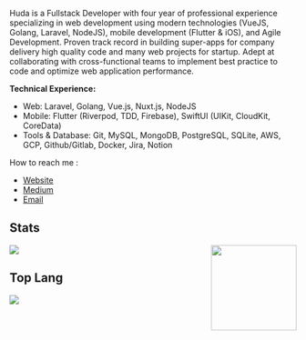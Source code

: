 Huda is a Fullstack Developer with four year of professional experience specializing in web development using modern technologies (VueJS, Golang, Laravel, NodeJS), mobile development (Flutter & iOS), and Agile Development. Proven track record in building super-apps for company delivery high quality code and many web projects for startup. Adept at collaborating with cross-functional teams to implement best practice to code and optimize web application performance.

**Technical Experience:**

- Web: Laravel, Golang, Vue.js, Nuxt.js, NodeJS
- Mobile: Flutter (Riverpod, TDD, Firebase), SwiftUI (UIKit, CloudKit, CoreData)
- Tools & Database: Git, MySQL, MongoDB, PostgreSQL, SQLite, AWS, GCP, Github/Gitlab, Docker, Jira, Notion

How to reach me : 
- <a href="https://iniakunhuda.com">Website</a>
- <a href="http://medium.com/@iniakunhuda">Medium</a>
- <a href="mailto:inbox.miftahulhuda@gmail.com">Email</a>  




## Stats

<img align ="right" src = "https://i.imgur.com/w4pKOQi.jpg" width="150" height="150">
<img src="https://github-readme-stats.vercel.app/api?username=iniakunhuda">


## Top Lang
<img src="https://github-readme-stats.vercel.app/api/top-langs/?username=iniakunhuda&langs_count=8&layout=compact&hide_border=true&hide=css,html">



<!--
- ⚡ With my team, build awesome tech community in my campus
- 🔭 I’m currently working as frontend developer
- 👯 Passionate about medical & education
- 💬 Ask me about Tech & Startup
- 📫 How to reach me: iniakunhuda@gmail.com


## GitHub Stats

|                                                            Miftahul Huda Stats                                                            |
| :--------------------------------------------------------------------------------------------------------------------------------------------: |
| ![Miftahul Huda 𝚐𝚒𝚝𝚑𝚞𝚋 𝚐𝚛𝚊𝚙𝚑](https://activity-graph.herokuapp.com/graph?username=iniakunhuda&theme=react-dark&hide_border=true&area=true) |
|        ![Miftahul Huda github stats](https://github-readme-stats.vercel.app/api?username=iniakunhuda&show_icons=true&theme=algolia)        |
|              ![Miftahul Huda GitHub Streak](https://github-readme-streak-stats.herokuapp.com/?user=iniakunhuda&theme=algolia)              |

|                                                                                              Miftahul Huda Stars                                                                                              |                                                           Top Languages                                                           |
| :----------------------------------------------------------------------------------------------------------------------------------------------------------------------------------------------------------------: | :-------------------------------------------------------------------------------------------------------------------------------: |
| ![Github Stars](https://github-readme-stats.vercel.app/api?username=iniakunhuda&show_icons=true&locale=en&count_private=true&hide_rank=true&custom_title=My%20GitHub%20Stats&disable_animations=true&theme=algolia) | ![Top Langs](https://github-readme-stats.vercel.app/api/top-langs/?username=iniakunhuda&langs_count=8&theme=algolia&layout=compact&hide=scss) |

-->


<!--

![github stats](https://github-readme-stats.vercel.app/api?username=iniakunhuda&show_icons=true)

**iniakunhuda/iniakunhuda** is a ✨ _special_ ✨ repository because its `README.md` (this file) appears on your GitHub profile.

Here are some ideas to get you started:

- 🔭 I’m currently working on ...
- 🌱 I’m currently learning ...
- 👯 I’m looking to collaborate on ...
- 🤔 I’m looking for help with ...
- 💬 Ask me about ...
- 📫 How to reach me: ...
- 😄 Pronouns: ...
- ⚡ Fun fact: ...
-->
